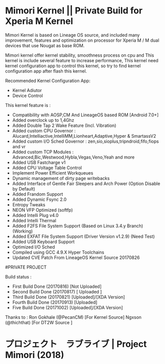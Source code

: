 # Mimori Kernel || Private Build for Xperia M Kernel

Mimori Kernel is based on Lineage OS source, and included many improvement, features and optimization on processor for Xperia M / M dual devices that use Nougat as base ROM. 

Mimori kernel offer kernel stability, smoothness process on cpu and This kernel is include several feature to increase performance, This kernel need kernel configuration app to control this kernel, so try to find kernel configuration app after flash this kernel.

Recommended Kernel Configuration App:
- Kernel Adiutor 
- Device Control

This kernel feature is :
- Compatibility with AOSP,CM And LineageOS based ROM [Android 7.0+]
- Added overclock up to 1,4Ghz
- Added Double Tap 2 Wake Feature (Incl. Vibration)
- Added custom CPU Governor 
: Alucard,Intelliactive,IntelliMM,Lionheart,Adaptive,Hyper & SmartassV2
- Added custom I/O Sched Governor 
: zen,sio,sioplus,tripndroid,fifo,fiops and vr
- Added custom TCP Modules
: Advanced,Bic,Westwood,Hybla,Vegas,Veno,Yeah and more
- Added USB Fastcharge v1
- Added CPU Voltage Table Control
- Implement Power Efficient Workqueues
- Dynamic management of dirty page writebacks
- Added Interface of Gentle Fair Sleepers and Arch Power (Option Disable by Default)
- Added Frandom Support
- Added Dynamic Fsync 2.0
- Entropy Tweaks
- NEON VFP Optimized (softfp)
- Added Intelli Plug v4.0
- Added Intelli Thermal
- Added F2FS File System Support (Based on Linux 3.4.y Branch) (Working)
- Added EXFAT File System Support (Driver Version v1.2.9) (Need Test)
- Added USB Keyboard Support
- Optimized I/O Sched
- Compiled using GCC 4.9.X Hyper Toolchains 
- Updated CVE Patch From LineageOS Kernel Source 20170826

#PRIVATE PROJECT

Build status :
- First Build       Done           (20170816) [Not Uploaded]
- Second Build      Done           (20170817) [  Uploaded  ]
- Third Build       Done           (20170821) [Uploaded]/[XDA Version]
- Fourth Build      Done	   (20170913) [Uploaded]
- Five Build	    Done	   (20171002) [Uploaded]/[XDA Version]

Thanks to :
Ron Gokhale (@PecanCM)    [For Kernel Source]
Ngxson (@thichthat)       [For DT2W Source  ]

# プロジェクト　ラブライブ | Project Mimori (2018)
